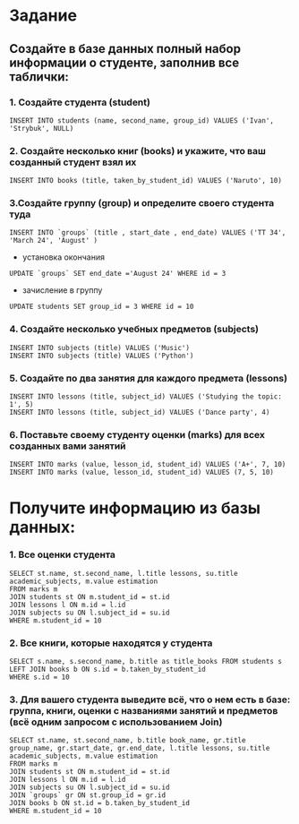 # Задание
## Создайте в базе данных полный набор информации о студенте, заполнив все таблички:

### 1. Создайте студента (student)

```
INSERT INTO students (name, second_name, group_id) VALUES ('Ivan', 'Strybuk', NULL)
```

### 2. Создайте несколько книг (books) и укажите, что ваш созданный студент взял их

```
INSERT INTO books (title, taken_by_student_id) VALUES ('Naruto', 10)
```

### 3.Создайте группу (group) и определите своего студента туда

```
INSERT INTO `groups` (title , start_date , end_date) VALUES ('TT 34', 'March 24', 'August' )
```

- установка окончания

```
UPDATE `groups` SET end_date ='August 24' WHERE id = 3
```

- зачисление в группу

```
UPDATE students SET group_id = 3 WHERE id = 10
```

### 4. Создайте несколько учебных предметов (subjects)

```
INSERT INTO subjects (title) VALUES ('Music')
INSERT INTO subjects (title) VALUES ('Python')
```

### 5. Создайте по два занятия для каждого предмета (lessons)

```
INSERT INTO lessons (title, subject_id) VALUES ('Studying the topic: 1', 5)
INSERT INTO lessons (title, subject_id) VALUES ('Dance party', 4)
```

### 6. Поставьте своему студенту оценки (marks) для всех созданных вами занятий

```
INSERT INTO marks (value, lesson_id, student_id) VALUES ('A+', 7, 10)
INSERT INTO marks (value, lesson_id, student_id) VALUES (7, 5, 10)
```

# Получите информацию из базы данных:

### 1. Все оценки студента

```
SELECT st.name, st.second_name, l.title lessons, su.title academic_subjects, m.value estimation 
FROM marks m 
JOIN students st ON m.student_id = st.id
JOIN lessons l ON m.id = l.id 
JOIN subjects su ON l.subject_id = su.id
WHERE m.student_id = 10
```

### 2. Все книги, которые находятся у студента

```
SELECT s.name, s.second_name, b.title as title_books FROM students s 
LEFT JOIN books b ON s.id = b.taken_by_student_id 
WHERE s.id = 10
```

### 3. Для вашего студента выведите всё, что о нем есть в базе: группа, книги, оценки с названиями занятий и предметов (всё одним запросом с использованием Join)

```
SELECT st.name, st.second_name, b.title book_name, gr.title group_name, gr.start_date, gr.end_date, l.title lessons, su.title academic_subjects, m.value estimation 
FROM marks m 
JOIN students st ON m.student_id = st.id
JOIN lessons l ON m.id = l.id 
JOIN subjects su ON l.subject_id = su.id
JOIN `groups` gr ON st.group_id = gr.id 
JOIN books b ON st.id = b.taken_by_student_id 
WHERE m.student_id = 10
```